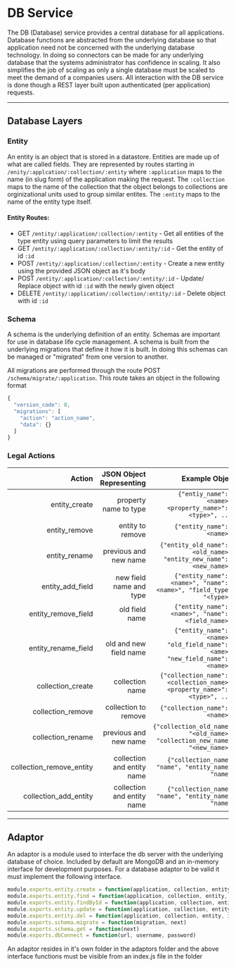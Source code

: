# DB Service
The DB (Database) service provides a central database for all applications.  Database functions are abstracted from the underlying database so that application need not be concerned with the underlying database technology.  In doing so connectors can be made for any underlying database that the systems administrator has confidence in scaling.  It also simplifies the job of scaling as only a single database must be scaled to meet the demand 
of a companies users.  All interaction with the DB service is done though a REST layer built upon authenticated (per application) requests.

___

## Database Layers
### Entity
An entity is an object that is stored in a datastore.  Entities are made up of what are called fields.  They
are represented by routes starting in `/enity/:applcation/:collection/:entity` where `:application` maps to the
name (in slug form) of the application making the request.  The `:collection` maps to the name of the collection
that the object belongs to collections are orginizational units used to group similar entites.  The `:entity` 
maps to the name of the entity type itself.

#### Entity Routes:
* GET    `/entity/:application/:collection/:entity` - Get all entities of the type entity using query parameters
  to limit the results
* GET    `/entity/:application/:collection/:entity/:id` - Get the entity of id `:id`
* POST   `/entity/:application/:collection/:entity` - Create a new entity using the provided JSON object as it's body
* POST   `/entity/:application/:collection/:entity/:id` - Update/ Replace object with id `:id` with the newly given object
* DELETE `/entity/:application/:collection/:entity/:id` - Delete object with id `:id`



### Schema
A schema is the underlying definition of an entity.  Schemas are important for use in database life cycle
management.  A schema is built from the underlying migrations that define it how it is built.  In doing this
schemas can be managed or "migrated" from one version to another.

All migrations are performed through the route POST `/schema/migrate/:application`.  This route takes an object
in the following format

```javascript
{
  "version_code": 0,
  "migrations": [
    "action": "action_name",
    "data": {}
  ]
}
```


### Legal Actions

| Action                    | JSON Object Representing   | Example Object                                                                         |
|--------------------------:|---------------------------:|---------------------------------------------------------------------------------------:|
| entity_create             | property name to type      | `{"entiy_name": "<name>", <property_name>": "<type>", ...}`                            |
| entity_remove             | entity to remove           | `{"entity_name": "<name>"}`                                                            |
| entity_rename             | previous and new name      | `{"entity_old_name": "<old_name>", "entity_new_name": "<new_name>"}`                   |
| entity_add_field          | new field name and type    | `{"entity_name": "<name>", "name": "<name>", "field_type": "<type>"}`                  |
| entity_remove_field       | old field name             | `{"entity_name": "<name>", "name": "<field_name>"}`                                    |
| entity_rename_field       | old and new field name     | `{"entity_name": "<name>", "old_field_name": "<ame>",  "new_field_name": "<name>"}`    |
| collection_create         | collection name            | `{"collection_name": "<collection_name>", <property_name>": "<type>", ...}`            |
| collection_remove         | collection to remove       | `{"collection_name": "<name>"}`                                                        |
| collection_rename         | previous and new name      | `{"collection_old_name": "<old_name>", "collection_new_name": "<new_name>"}`           |
| collection_remove_entity  | collection and entity name | `{"collection_name": "name", "entity_name": "name"}`                                   | 
| collection_add_entity     | collection and entity name | `{"collection_name": "name", "entity_name": "name"}`                                   |


___

## Adaptor
An adaptor is a module used to interface the db server with the underlying database of choice.  Included by default are MongoDB and an in-memory 
interface for development purposes.  For a database adaptor to be valid it must implement the following interface.

```javascript
module.exports.entity.create = function(application, collection, entity, object, next)
module.exports.entity.find = function(application, collection, entity, query, next)
module.exports.entity.findById = function(application, collection, entity, id, next)
module.exports.entity.update = function(application, collection, entity, object, next)
module.exports.entity.del = function(application, collection, entity, id, next)
module.exports.schema.migrate = function(migration, next)
module.exports.schema.get = function(next)
module.exports.dbConnect = function(url, username, password)
```

An adaptor resides in it's own folder in the adaptors folder and the above interface functions must be visible from an index.js file in the folder